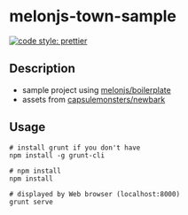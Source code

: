 # melonjs-town-sample

[![code style: prettier](https://img.shields.io/badge/code_style-prettier-ff69b4.svg?style=flat-square)](https://github.com/prettier/prettier)

## Description

* sample project using [melonjs/boilerplate](https://github.com/melonjs/boilerplate)
* assets from [capsulemonsters/newbark](https://github.com/capsulemonsters/newbark)

## Usage

```
# install grunt if you don't have
npm install -g grunt-cli

# npm install
npm install

# displayed by Web browser (localhost:8000)
grunt serve
```
